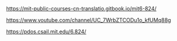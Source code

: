 https://mit-public-courses-cn-translatio.gitbook.io/mit6-824/

https://www.youtube.com/channel/UC_7WrbZTCODu1o_kfUMq88g

https://pdos.csail.mit.edu/6.824/